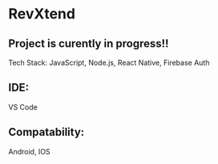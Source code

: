 # RevXtend

## Project is curently in progress!!

 Tech Stack: JavaScript, Node.js, React Native, Firebase Auth

## IDE:
 VS Code

## Compatability:
 Android, IOS
